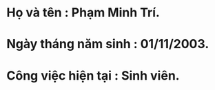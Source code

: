 # Họ và tên           : Phạm Minh Trí. 
# Ngày tháng năm sinh : 01/11/2003.
# Công việc hiện tại  : Sinh viên.

